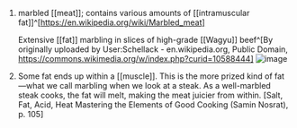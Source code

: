 1. marbled [[meat]]; contains various amounts of [[intramuscular fat]]^[https://en.wikipedia.org/wiki/Marbled_meat]
   
   Extensive [[fat]] marbling in slices of high-grade [[Wagyu]] beef^[By originally uploaded by User:Schellack - en.wikipedia.org, Public Domain, https://commons.wikimedia.org/w/index.php?curid=10588444]
   ![image](https://upload.wikimedia.org/wikipedia/commons/b/bf/Wagyu_beef_marbling_detail.jpg)
2. Some fat ends up within a [[muscle]]. This is the more prized kind of fat—what we call marbling when we look at a steak. As a well-marbled steak cooks, the fat will melt, making the meat juicier from within. [Salt, Fat, Acid, Heat Mastering the Elements of Good Cooking (Samin Nosrat), p. 105]